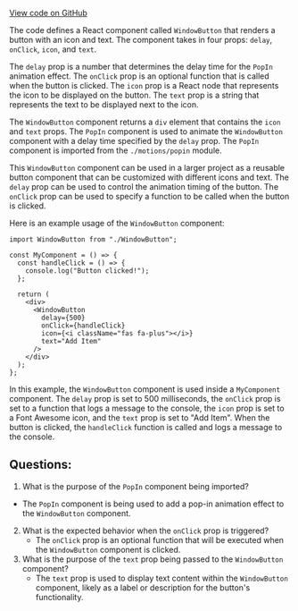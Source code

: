 [View code on GitHub](/src/components/WindowButton.tsx)

The code defines a React component called `WindowButton` that renders a button with an icon and text. The component takes in four props: `delay`, `onClick`, `icon`, and `text`. 

The `delay` prop is a number that determines the delay time for the `PopIn` animation effect. The `onClick` prop is an optional function that is called when the button is clicked. The `icon` prop is a React node that represents the icon to be displayed on the button. The `text` prop is a string that represents the text to be displayed next to the icon.

The `WindowButton` component returns a `div` element that contains the `icon` and `text` props. The `PopIn` component is used to animate the `WindowButton` component with a delay time specified by the `delay` prop. The `PopIn` component is imported from the `./motions/popin` module.

This `WindowButton` component can be used in a larger project as a reusable button component that can be customized with different icons and text. The `delay` prop can be used to control the animation timing of the button. The `onClick` prop can be used to specify a function to be called when the button is clicked. 

Here is an example usage of the `WindowButton` component:

```
import WindowButton from "./WindowButton";

const MyComponent = () => {
  const handleClick = () => {
    console.log("Button clicked!");
  };

  return (
    <div>
      <WindowButton
        delay={500}
        onClick={handleClick}
        icon={<i className="fas fa-plus"></i>}
        text="Add Item"
      />
    </div>
  );
};
```

In this example, the `WindowButton` component is used inside a `MyComponent` component. The `delay` prop is set to 500 milliseconds, the `onClick` prop is set to a function that logs a message to the console, the `icon` prop is set to a Font Awesome icon, and the `text` prop is set to "Add Item". When the button is clicked, the `handleClick` function is called and logs a message to the console.
## Questions: 
 1. What is the purpose of the `PopIn` component being imported?
   - The `PopIn` component is being used to add a pop-in animation effect to the `WindowButton` component.
2. What is the expected behavior when the `onClick` prop is triggered?
   - The `onClick` prop is an optional function that will be executed when the `WindowButton` component is clicked.
3. What is the purpose of the `text` prop being passed to the `WindowButton` component?
   - The `text` prop is used to display text content within the `WindowButton` component, likely as a label or description for the button's functionality.